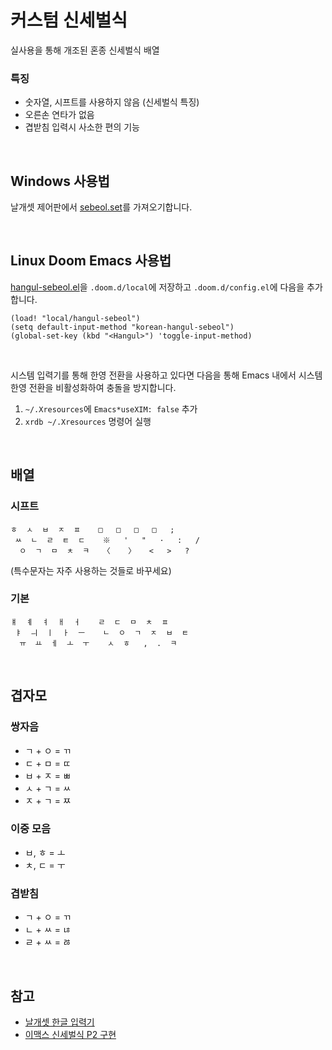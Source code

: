 # 커스텀 신세벌식

실사용을 통해 개조된 혼종 신세벌식 배열

### 특징
- 숫자열, 시프트를 사용하지 않음 (신세벌식 특징)
- 오른손 연타가 없음
- 겹받침 입력시 사소한 편의 기능

<p>&nbsp;</p>

## Windows 사용법
날개셋 제어판에서 [sebeol.set](sebeol.set)를 가져오기합니다.

<p>&nbsp;</p>

## Linux Doom Emacs 사용법
[hangul-sebeol.el](hangul-sebeol.el)을 `.doom.d/local`에 저장하고 `.doom.d/config.el`에 다음을 추가합니다.
```elisp
(load! "local/hangul-sebeol")
(setq default-input-method "korean-hangul-sebeol")
(global-set-key (kbd "<Hangul>") 'toggle-input-method)
```
<p>&nbsp;</p>

시스템 입력기를 통해 한영 전환을 사용하고 있다면 다음을 통해 Emacs 내에서 시스템 한영 전환을 비활성화하여 충돌을 방지합니다.
1. `~/.Xresources`에 `Emacs*useXIM: false` 추가
2. `xrdb ~/.Xresources` 명령어 실행

<p>&nbsp;</p>

## 배열

### 시프트
```
ㅎ  ㅅ  ㅂ  ㅈ  ㅍ    □   □   □   □   ;
 ㅆ  ㄴ  ㄹ  ㅌ  ㄷ    ※   '   "   ·   :   /
  ㅇ  ㄱ  ㅁ  ㅊ  ㅋ   〈    〉   <   >   ?
```
(특수문자는 자주 사용하는 것들로 바꾸세요)

### 기본
```
ㅒ  ㅖ  ㅕ  ㅐ  ㅓ    ㄹ  ㄷ  ㅁ  ㅊ  ㅍ
 ㅑ  ㅢ  ㅣ  ㅏ  ㅡ    ㄴ  ㅇ  ㄱ  ㅈ  ㅂ  ㅌ
  ㅠ  ㅛ  ㅔ  ㅗ  ㅜ    ㅅ  ㅎ   ,  .  ㅋ
```

<p>&nbsp;</p>

## 겹자모

### 쌍자음
- ㄱ + ㅇ = ㄲ
- ㄷ + ㅁ = ㄸ
- ㅂ + ㅈ = ㅃ
- ㅅ + ㄱ = ㅆ
- ㅈ + ㄱ = ㅉ

### 이중 모음
- ㅂ, ㅎ = ㅗ
- ㅊ, ㄷ = ㅜ

### 겹받침
- ㄱ + ㅇ = ㄲ
- ㄴ + ㅆ = ㄶ
- ㄹ + ㅆ = ㅀ

<p>&nbsp;</p>

## 참고
- [날개셋 한글 입력기](http://moogi.new21.org/prg4.html)
- [이맥스 신세벌식 P2 구현](https://github.com/demokritos/hangul-s3p2)
